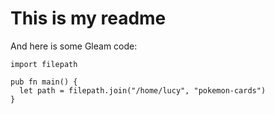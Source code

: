 # This is my readme

And here is some Gleam code:
```gleam
import filepath

pub fn main() {
  let path = filepath.join("/home/lucy", "pokemon-cards")
}
``` 